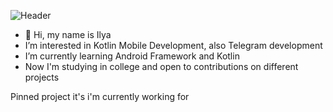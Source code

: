 ![Header](https://thumbs.gfycat.com/NaturalCloudyHydatidtapeworm-size_restricted.gif)
- 👋 Hi, my name is Ilya
-  I’m interested in Kotlin Mobile Development, also Telegram development
-  I’m currently learning Android Framework and Kotlin
-  Now I'm studying in college and open to contributions on different projects

Pinned project it's i'm currently working for
